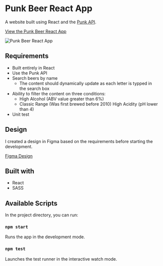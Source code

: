 # Punk Beer React App

A website built using React and the [Punk API](https://punkapi.com/).

[View the Punk Beer React App](https://dan-mca.github.io/punk-api/)

![Punk Beer React App](https://raw.githubusercontent.com/dan-mca/portfolio/main/img/punk-screenshot.png)

## Requirements

* Built entirely in React
* Use the Punk API
* Search beers by name
  * The content should dynamically update as each letter is typped in the search box
* Ability to filter the content on three conditions:
  * High Alcohol (ABV value greater than 6%)
  * Classic Range (Was first brewed before 2010)
  High Acidity (pH lower than 4)
* Unit test

## Design

I created a design in Figma based on the requirements before starting the development.

[Figma Design](https://www.figma.com/file/62BKpQqPIMZJPxVQ6PnABU/PunkAPI?node-id=0%3A1)

## Built with
- React
- SASS

## Available Scripts

In the project directory, you can run:

### `npm start`

Runs the app in the development mode.

### `npm test`

Launches the test runner in the interactive watch mode.


